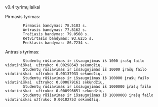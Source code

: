 v0.4 tyrimų laikai

Pirmasis tyrimas: 

            
            Pirmasis bandymas: 78.5183 s.
            Antrasis bandymas: 77.8162 s.
            Trečiasis bandymas: 79.0568 s.
            Ketvirtasis bandymas: 93.6235 s.
            Penktasis bandymas: 86.7234 s. 

Antrasis tyrimas: 

            Studentų rūšiavimas ir išsaugojimas iš 1000 įrašų failo vidutiniškai  užtruko: 0.00298643 sekundžių.
            Studentų rūšiavimas ir išsaugojimas iš 10000 įrašų failo vidutiniškai  užtruko: 0.00137933 sekundžių.
            Studentų rūšiavimas ir išsaugojimas iš 100000 įrašų failo vidutiniškai  užtruko: 0.000879161 sekundžių.
            Studentų rūšiavimas ir išsaugojimas iš 1000000 įrašų failo vidutiniškai  užtruko: 0.000996651 sekundžių.
            Studentų rūšiavimas ir išsaugojimas iš 10000000 įrašų failo vidutiniškai užtruko: 0.00102753 sekundžių.
